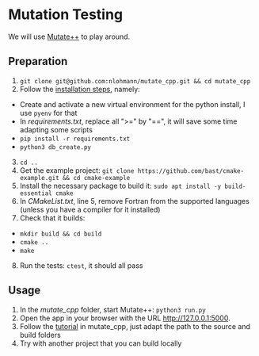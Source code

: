 # Mutation Testing

We will use [Mutate++]([url](https://github.com/nlohmann/mutate_cpp)https://github.com/nlohmann/mutate_cpp) to play around. 

## Preparation
1. `git clone git@github.com:nlohmann/mutate_cpp.git && cd mutate_cpp`
2. Follow the [installation steps]([url](https://github.com/nlohmann/mutate_cpp#installation)https://github.com/nlohmann/mutate_cpp#installation), namely:
  - Create and activate a new virtual environment for the python install, I use `pyenv` for that
  - In _requirements.txt_, replace all ">=" by "==", it will save some time adapting some scripts
  - `pip install -r requirements.txt`
  - `python3 db_create.py`
3. `cd ..`
4. Get the example project: `git clone https://github.com/bast/cmake-example.git && cd cmake-example`
5. Install the necessary package to build it: `sudo apt install -y build-essential cmake`
6. In _CMakeList.txt_, line 5, remove Fortran from the supported languages (unless you have a compiler for it installed)
7. Check that it builds:
  - `mkdir build && cd build`
  - `cmake ..`
  - `make`
8. Run the tests: `ctest`, it should all pass

## Usage
1. In the _mutate_cpp_ folder, start Mutate++: `python3 run.py`
2. Open the app in your browser with the URL http://127.0.0.1:5000.
3. Follow the [tutorial](https://github.com/nlohmann/mutate_cpp#2-create-project-in-mutate) in mutate_cpp, just adapt the path to the source and build folders
4. Try with another project that you can build locally
